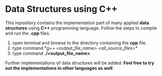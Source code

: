 # Data Structures using C++

This repository contains the implementation part of many applied **data structures** using **C++** programming language.
Follow the steps to compile and run the **.cpp** files.
1. open terminal and browse to the directory containing the **cpp** file.
2. type command **g\+\+ \<output_file_name\> \<all_source_files>\**
3. type command **\.\/\<output_file_name\>**

Further implementations of data structures will be added.
**Feel free to try out the implementations in other languages as well**
